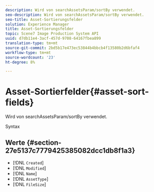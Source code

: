 ```yaml
---
description: Wird von searchAssetsParam/sortBy verwendet.
seo-description: Wird von searchAssetsParam/sortBy verwendet.
seo-title: Asset-Sortierungsfelder
solution: Experience Manager
title: Asset-Sortierungsfelder
topic: Scene7 Image Production System API
uuid: d7db11e4-3acf-457d-9708-64167fbea899
translation-type: tm+mt
source-git-commit: 2bd5b17e473ec53844b4bbcb4f13580b2d6bfaf4
workflow-type: tm+mt
source-wordcount: '23'
ht-degree: 8%

---
```



# Asset-Sortierfelder{#asset-sort-fields}

Wird von searchAssetsParam/sortBy verwendet.

Syntax

## Werte {#section-27e5137c7779425385082dcc1db8f1a3}

* [!DNL `Created`]
* [!DNL `Modified`]
* [!DNL `Name`]
* [!DNL `AssetType`]
* [!DNL `FileSize`]


